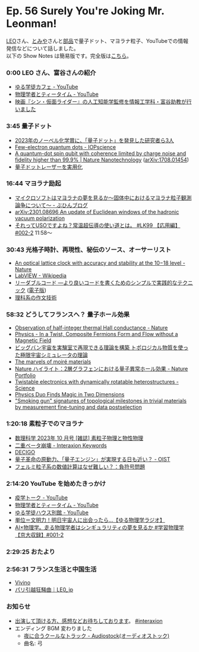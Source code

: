 # Ep. 56 Surely You're Joking Mr. Leonman!

[LEO](https://twitter.com/LE0_jp)さん、[とみや](https://twitter.com/TomiyaAkio)さんと[部品](https://twitter.com/tjmlab)で量子ドット、マヨラナ粒子、YouTubeでの情報発信などについて話しました。  
以下の Show Notes は簡易版です。完全版は[こちら](https://interaxion-podcast.github.io/56)。

### 0:00 LEO さん、富谷さんの紹介

- [ゆる学徒カフェ - YouTube](https://www.youtube.com/channel/UCayn-KD-Qjwa8ppQJ50bEAw/videos)
- [物理学者とティータイム - YouTube](https://www.youtube.com/@teatime_with_physicists)
- [映画『シン・仮面ライダー』の人工知能学監修を情報工学科・富谷助教が行いました](https://www.iput.ac.jp/osaka/news/13833/)

### 3:45 量子ドット

- [2023年のノーベル化学賞に、「量子ドット」を発見した研究者ら3人](https://www3.nhk.or.jp/news/special/nobelprize/2023/chemistry/article_28.html)
- [Few-electron quantum dots - IOPscience](https://iopscience.iop.org/article/10.1088/0034-4885/64/6/201/meta)
- [A quantum-dot spin qubit with coherence limited by charge noise and fidelity higher than 99.9% | Nature Nanotechnology](https://www.nature.com/articles/s41565-017-0014-x) ([arXiv:1708.01454](https://arxiv.org/abs/1708.01454))
- [量子ドットレーザーを実用化](https://www.jst.go.jp/seika/bt123-124.html)

### 16:44 マヨラナ励起

- [マイクロソフトはマヨラナの夢を見るか～固体中におけるマヨラナ粒子観測論争について～ - ぶひんブログ](https://buhin-blog.blogspot.com/2022/08/blog-post.html)
- [arXiv:2301.08696 An update of Euclidean windows of the hadronic vacuum polarization](https://arxiv.org/abs/2301.08696)  
- [それってUSOですよね？常温超伝導の使い道とは。 #LK99 【応用編】 #002-2](https://youtu.be/yBLT32ZAWQQ&t=718) 11:58〜

### 30:43 光格子時計、再現性、秘伝のソース、オーサーリスト

- [An optical lattice clock with accuracy and stability at the 10−18 level - Nature](https://www.nature.com/articles/nature12941)
- [LabVIEW - Wikipedia](https://ja.wikipedia.org/wiki/LabVIEW)
- [リーダブルコード ―より良いコードを書くためのシンプルで実践的なテクニック](https://amzn.to/46hgVTV) ([電子版](https://www.oreilly.co.jp/books/9784873115658/))
- [理科系の作文技術](https://amzn.to/40ILIbd)

### 58:32 どうしてフランスへ？ 量子ホール効果

- [Observation of half-integer thermal Hall conductance - Nature](https://www.nature.com/articles/s41586-018-0184-1)
- [Physics - In a Twist, Composite Fermions Form and Flow without a Magnetic Field](https://physics.aps.org/articles/v16/163)
- [ビッグバン宇宙を実験室で再現できる理論を構築 トポロジカル物質を使った極限宇宙シミュレータの理論](https://www.sci.tohoku.ac.jp/news/20220517-12080.html)  
- [The marvels of moiré materials](https://www.nature.com/articles/s41578-021-00284-1)
- [Nature ハイライト：2層グラフェンにおける量子異常ホール効果 - Nature Portfolio](https://www.natureasia.com/ja-jp/nature/highlights/109666)
- [Twistable electronics with dynamically rotatable heterostructures - Science](https://www.science.org/doi/10.1126/science.aat6981)
- [Physics Duo Finds Magic in Two Dimensions](https://www.quantamagazine.org/physics-duo-finds-magic-in-two-dimensions-20220816/)
- ["Smoking gun" signatures of topological milestones in trivial materials by measurement fine-tuning and data postselection](https://arxiv.org/abs/2309.09368)

### 1:20:18 素粒子でのマヨラナ

- [数理科学 2023年 10 月号 [雑誌] 素粒子物理と物性物理](https://amzn.to/40bh2PD)
- [二重ベータ崩壊 - Interaxion Keywords](https://interaxion-podcast.github.io/keywords/dbd/)
- [DECIGO](http://tamago.mtk.nao.ac.jp/spacetime/decigo_j.html)  
- [量子革命の原動力、「量子エンジン」が実現する日も近い？ - OIST](https://www.oist.jp/ja/news-center/news/2023/9/28/powering-quantum-revolution-quantum-engines-horizon)
- [フェルミ粒子系の数値計算はなぜ難しい？：負符号問題](https://www.jstage.jst.go.jp/article/butsuri/71/9/71_594_1/_article/-char/ja)  

### 2:14:20 YouTube を始めたきっかけ

- [疫学トーク - YouTube](https://www.youtube.com/@ekigaku-talk)
- [物理学者とティータイム - YouTube](https://www.youtube.com/@teatime_with_physicists)
- [ゆる学徒ハウス別館 - YouTube](https://www.youtube.com/channel/UCpIKXghW7Z1vwyBmWXgrcBQ)
- [単位＝文明力！明日宇宙人に出会ったら…【ゆる物理学ラジオ】](https://youtu.be/FJJ7Xd7V8HY)
- [AI×物理学。走る物理学者はシンギュラリティの夢を見るか #学習物理学【京大収録】#001-2](https://youtu.be/hTHFlda88DM)

### 2:29:25 おたより

### 2:56:31 フランス生活と中国生活

- [Vivino](https://www.vivino.com/JP/ja/)
- [パリ引越狂騒曲｜LE0_jp](https://note.com/metoro/n/n5efa9438c0ec)

### お知らせ

- [出演して頂ける方、感想などお待ちしております](https://interaxion-podcast.github.io/feedback/)。 [#interaxion](https://twitter.com/hashtag/interaxion)
- エンディング BGM 変わりました
  - [夜に合うクールなトラック - Audiostock(オーディオストック)](https://audiostock.jp/audio/1409484)
  - 曲名: 弓
